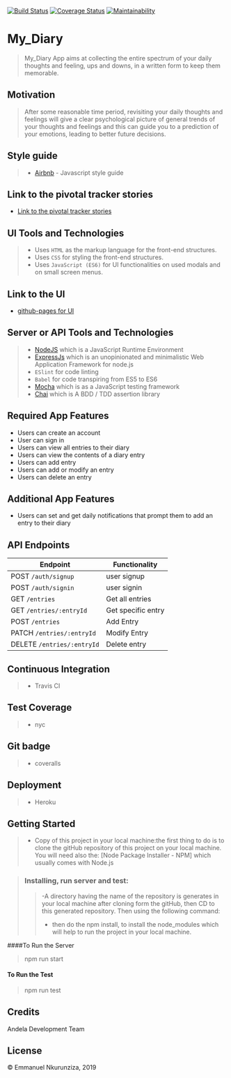 [![Build Status](https://travis-ci.com/Emmanuel-Nkurunziza/My_Diary.svg?branch=develop)](https://travis-ci.com/Emmanuel-Nkurunziza/My_Diary)
[![Coverage Status](https://coveralls.io/repos/github/Emmanuel-Nkurunziza/My_Diary/badge.svg?branch=develop)](https://coveralls.io/github/Emmanuel-Nkurunziza/My_Diary?branch=develop)
[![Maintainability](https://api.codeclimate.com/v1/badges/9a0cc9305242f51b7059/maintainability)](https://codeclimate.com/github/Emmanuel-Nkurunziza/My_Diary/maintainability)



#  My_Diary
> My_Diary App aims at collecting the entire spectrum of your daily thoughts and feeling, ups and downs, in a written form to keep them memorable.


## Motivation 
> After some reasonable time period, revisiting your daily thoughts and feelings will give a clear psychological picture of general trends of your thoughts and feelings and this can guide you to a prediction of your emotions, leading to better future decisions. 


## Style guide
> - [Airbnb](https://github.com/airbnb/javascript) - Javascript style guide


## Link to the pivotal tracker stories
- [Link to the pivotal tracker stories](https://www.pivotaltracker.com/n/projects/2400478)



## UI Tools and Technologies
> - Uses `HTML` as the markup language for the front-end structures.
> - Uses  `CSS` for styling the front-end structures.
> - Uses `JavaScript (ES6)` for UI functionalities on used modals and on small screen menus.


## Link to the UI
- [github-pages for UI](https://emmanuel-nkurunziza.github.io/My_Diary/UI/html/index.html)


## Server or API Tools and Technologies
> - [NodeJS](https://nodejs.org/) which is a JavaScript Runtime Environment
> - [ExpressJs](https://expressjs.com/) which is an unopinionated and minimalistic  Web Application Framework for node.js
> - `ESlint` for code linting
> - `Babel` for code transpiring from ES5 to ES6
> - [Mocha](https://mochajs.org/) which is as a JavaScript testing framework
> - [Chai](http://www.chaijs.com/) which is A BDD / TDD assertion library

## Required App Features
- Users can create an account
- User can sign in 
- Users can view all entries to their diary
- Users can view the contents of a diary entry
- Users can add entry
- Users can add or modify an entry
- Users can delete an entry

## Additional App Features
- Users can set and get daily notifications that prompt them to add an entry to their diary

## API Endpoints

| Endpoint                    | Functionality        |
| --------------------------- | -------------------- |
| POST `/auth/signup`         | user signup      |
| POST `/auth/signin`          | user signin         |
| GET `/entries`              | Get all entries      |
| GET `/entries/:entryId`    | Get specific entry   |
| POST `/entries`             | Add Entry      |
| PATCH `/entries/:entryId`  | Modify Entry      |
| DELETE `/entries/:entryId` | Delete entry      |

## Continuous Integration
> - Travis CI

## Test Coverage
> - nyc

## Git badge
> - coveralls

## Deployment
> - Heroku


## Getting Started
> - Copy of this project in your local machine:the first thing to do is to clone the gitHub repository of this project on your local machine. You will need also the: [Node Package Installer - NPM] which usually comes with Node.js

>### Installing, run server and test:
>>-A directory having the name of the repository is generates in your local machine after cloning form the gitHub, then CD to this generated repository. Then using the following command:
>>- then do the npm install, to install the node_modules which will help to run the project in your local machine.

####To Run the Server
 > npm run start

#### To Run the Test
 > npm run test


## Credits
Andela Development Team

## License
© Emmanuel Nkurunziza, 2019